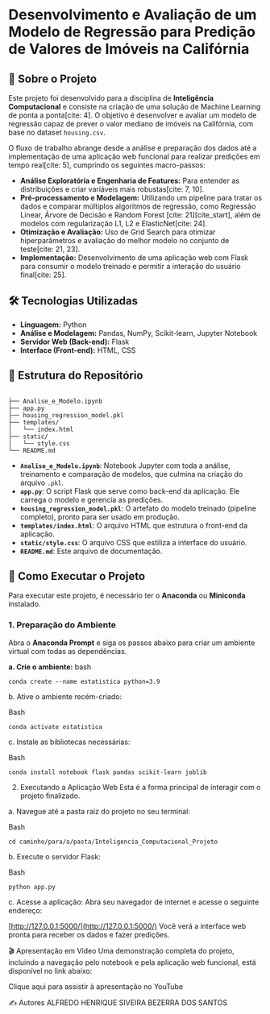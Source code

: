 # Desenvolvimento e Avaliação de um Modelo de Regressão para Predição de Valores de Imóveis na Califórnia

## 🎯 Sobre o Projeto

Este projeto foi desenvolvido para a disciplina de **Inteligência Computacional** e consiste na criação de uma solução de Machine Learning de ponta a ponta[cite: 4]. O objetivo é desenvolver e avaliar um modelo de regressão capaz de prever o valor mediano de imóveis na Califórnia, com base no dataset `housing.csv`.

O fluxo de trabalho abrange desde a análise e preparação dos dados até a implementação de uma aplicação web funcional para realizar predições em tempo real[cite: 5], cumprindo os seguintes macro-passos:
* **Análise Exploratória e Engenharia de Features:** Para entender as distribuições e criar variáveis mais robustas[cite: 7, 10].
* **Pré-processamento e Modelagem:** Utilizando um pipeline para tratar os dados e comparar múltiplos algoritmos de regressão, como Regressão Linear, Árvore de Decisão e Random Forest [cite: 21][cite_start], além de modelos com regularização L1, L2 e ElasticNet[cite: 24].
* **Otimização e Avaliação:** Uso de Grid Search para otimizar hiperparâmetros e avaliação do melhor modelo no conjunto de teste[cite: 21, 23].
* **Implementação:** Desenvolvimento de uma aplicação web com Flask para consumir o modelo treinado e permitir a interação do usuário final[cite: 25].

## 🛠️ Tecnologias Utilizadas

* **Linguagem:** Python
* **Análise e Modelagem:** Pandas, NumPy, Scikit-learn, Jupyter Notebook
* **Servidor Web (Back-end):** Flask
* **Interface (Front-end):** HTML, CSS

## 📁 Estrutura do Repositório
```

├── Analise_e_Modelo.ipynb
├── app.py
├── housing_regression_model.pkl
├── templates/
│   └── index.html
├── static/
│   └── style.css
└── README.md

```

* **`Analise_e_Modelo.ipynb`**: Notebook Jupyter com toda a análise, treinamento e comparação de modelos, que culmina na criação do arquivo `.pkl`.
* **`app.py`**: O script Flask que serve como back-end da aplicação. Ele carrega o modelo e gerencia as predições.
* **`housing_regression_model.pkl`**: O artefato do modelo treinado (pipeline completo), pronto para ser usado em produção.
* **`templates/index.html`**: O arquivo HTML que estrutura o front-end da aplicação.
* **`static/style.css`**: O arquivo CSS que estiliza a interface do usuário.
* **`README.md`**: Este arquivo de documentação.

## 🚀 Como Executar o Projeto

Para executar este projeto, é necessário ter o **Anaconda** ou **Miniconda** instalado.

### 1. Preparação do Ambiente

Abra o **Anaconda Prompt** e siga os passos abaixo para criar um ambiente virtual com todas as dependências.

**a. Crie o ambiente:**
bash
```
conda create --name estatistica python=3.9
```
b. Ative o ambiente recém-criado:

Bash
```
conda activate estatistica
```
c. Instale as bibliotecas necessárias:

Bash
```
conda install notebook flask pandas scikit-learn joblib
```
2. Executando a Aplicação Web
Esta é a forma principal de interagir com o projeto finalizado.

a. Navegue até a pasta raiz do projeto no seu terminal:

Bash
```
cd caminho/para/a/pasta/Inteligencia_Computacional_Projeto
```
b. Execute o servidor Flask:

Bash
```
python app.py
```
c. Acesse a aplicação: Abra seu navegador de internet e acesse o seguinte endereço:

[http://127.0.0.1:5000/](http://127.0.0.1:5000/)
Você verá a interface web pronta para receber os dados e fazer predições.

🎬 Apresentação em Vídeo
Uma demonstração completa do projeto, incluindo a navegação pelo notebook e pela aplicação web funcional, está disponível no link abaixo:

Clique aqui para assistir à apresentação no YouTube

✍️ Autores
ALFREDO HENRIQUE SIVEIRA BEZERRA DOS SANTOS
